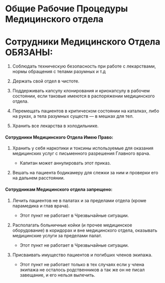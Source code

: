# Общие Рабочие Процедуры Медицинского отдела

# Сотрудники Медицинского Отдела ОБЯЗАНЫ:

1. Соблюдать техническую безопасность при работе с лекарствами, нормы обращения с телами разумных и т.д

2. Держать свой отдел в чистоте.

3. Поддерживать капсулу клонирования и криокапсулу в рабочем состоянии, если таковые имеются в распоряжении медицинского отдела.


5. Перемещать пациентов в критическом состоянии на каталках, либо на руках, а тела разумных существ — в мешках для тел.

6. Хранить все лекарства в холодильнике.

#### Сотрудники Медицинского Отдела Имею Право:

1. Хранить у себя наркотики и токсины используемые для оказания медицинских услуг с письменного разрешения Главного врача.

    * Капитан может аннулировать этот приказ.

2. Вешать на пациента бодикамеру для слежки за ним и проверки его на дальнем расстоянии.

#### Сотрудникам Медицинского отдела запрещено:

1. Лечить пациентов не в палатах и за пределами отдела (кроме парамедика и глав врача).

    * Этот пункт не работает в Чрезвычайные ситуации.

2. Располагать больничные койки (и прочее медицинское оборудование) в коридорах и вне медицинского отдела, оказывать медицинские услуги за пределами палат.

    * Этот пункт не работает в Чрезвычайные ситуации.

3. Присваивать имущество пациентов и погибших членов экипажа.

    * Этот пункт не работает только в тех случаях если у члена экипажа не осталось родственников а так же он не писал завещание, и его нельзя вылечить.